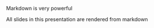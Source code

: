 Markdown is very powerful

<span class="fragment">All slides in this presentation are rendered from markdown</span>

